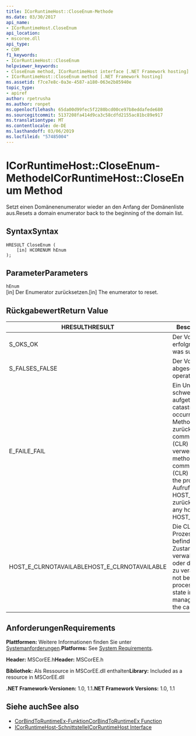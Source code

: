 ```yaml
---
title: ICorRuntimeHost::CloseEnum-Methode
ms.date: 03/30/2017
api_name:
- ICorRuntimeHost.CloseEnum
api_location:
- mscoree.dll
api_type:
- COM
f1_keywords:
- ICorRuntimeHost::CloseEnum
helpviewer_keywords:
- CloseEnum method, ICorRuntimeHost interface [.NET Framework hosting]
- ICorRuntimeHost::CloseEnum method [.NET Framework hosting]
ms.assetid: f7ce7e8c-0a3e-4587-a180-063e2b85940e
topic_type:
- apiref
author: rpetrusha
ms.author: ronpet
ms.openlocfilehash: 65da00d99fec5f2280bcd00ce97b8eddafede680
ms.sourcegitcommit: 5137208fa414d9ca3c58cdfd2155ac81bc89e917
ms.translationtype: MT
ms.contentlocale: de-DE
ms.lasthandoff: 03/06/2019
ms.locfileid: "57485004"
---
```

# <a name="icorruntimehostcloseenum-method"></a><span data-ttu-id="080ed-102">ICorRuntimeHost::CloseEnum-Methode</span><span class="sxs-lookup"><span data-stu-id="080ed-102">ICorRuntimeHost::CloseEnum Method</span></span>
<span data-ttu-id="080ed-103">Setzt einen Domänenenumerator wieder an den Anfang der Domänenliste aus.</span><span class="sxs-lookup"><span data-stu-id="080ed-103">Resets a domain enumerator back to the beginning of the domain list.</span></span>  
  
## <a name="syntax"></a><span data-ttu-id="080ed-104">Syntax</span><span class="sxs-lookup"><span data-stu-id="080ed-104">Syntax</span></span>  
  
```  
HRESULT CloseEnum (  
    [in] HCORENUM hEnum  
);  
```  
  
## <a name="parameters"></a><span data-ttu-id="080ed-105">Parameter</span><span class="sxs-lookup"><span data-stu-id="080ed-105">Parameters</span></span>  
 `hEnum`  
 <span data-ttu-id="080ed-106">[in] Der Enumerator zurücksetzen.</span><span class="sxs-lookup"><span data-stu-id="080ed-106">[in] The enumerator to reset.</span></span>  
  
## <a name="return-value"></a><span data-ttu-id="080ed-107">Rückgabewert</span><span class="sxs-lookup"><span data-stu-id="080ed-107">Return Value</span></span>  
  
|<span data-ttu-id="080ed-108">HRESULT</span><span class="sxs-lookup"><span data-stu-id="080ed-108">HRESULT</span></span>|<span data-ttu-id="080ed-109">Beschreibung</span><span class="sxs-lookup"><span data-stu-id="080ed-109">Description</span></span>|  
|-------------|-----------------|  
|<span data-ttu-id="080ed-110">S_OK</span><span class="sxs-lookup"><span data-stu-id="080ed-110">S_OK</span></span>|<span data-ttu-id="080ed-111">Der Vorgang war erfolgreich.</span><span class="sxs-lookup"><span data-stu-id="080ed-111">The operation was successful.</span></span>|  
|<span data-ttu-id="080ed-112">S_FALSE</span><span class="sxs-lookup"><span data-stu-id="080ed-112">S_FALSE</span></span>|<span data-ttu-id="080ed-113">Der Vorgang konnte nicht abgeschlossen.</span><span class="sxs-lookup"><span data-stu-id="080ed-113">The operation failed to complete.</span></span>|  
|<span data-ttu-id="080ed-114">E_FAIL</span><span class="sxs-lookup"><span data-stu-id="080ed-114">E_FAIL</span></span>|<span data-ttu-id="080ed-115">Ein Unbekannter, schwerwiegender Fehler ist aufgetreten.</span><span class="sxs-lookup"><span data-stu-id="080ed-115">An unknown, catastrophic failure occurred.</span></span> <span data-ttu-id="080ed-116">Wenn eine Methode E_FAIL zurückgegeben wird, ist die common Language Runtime (CLR) nicht mehr im Prozess verwendet werden.</span><span class="sxs-lookup"><span data-stu-id="080ed-116">If a method returns E_FAIL, the common language runtime (CLR) is no longer usable in the process.</span></span> <span data-ttu-id="080ed-117">Nachfolgende Aufrufe von hosting-APIs HOST_E_CLRNOTAVAILABLE zurück.</span><span class="sxs-lookup"><span data-stu-id="080ed-117">Subsequent calls to any hosting APIs return HOST_E_CLRNOTAVAILABLE.</span></span>|  
|<span data-ttu-id="080ed-118">HOST_E_CLRNOTAVAILABLE</span><span class="sxs-lookup"><span data-stu-id="080ed-118">HOST_E_CLRNOTAVAILABLE</span></span>|<span data-ttu-id="080ed-119">Die CLR wurde nicht in einen Prozess geladen und befindet sich in einem Zustand, in dem nicht verwalteten Code ausführen oder den Aufruf erfolgreich zu verarbeiten.</span><span class="sxs-lookup"><span data-stu-id="080ed-119">The CLR has not been loaded into a process, or the CLR is in a state in which it cannot run managed code or process the call successfully.</span></span>|  
  
## <a name="requirements"></a><span data-ttu-id="080ed-120">Anforderungen</span><span class="sxs-lookup"><span data-stu-id="080ed-120">Requirements</span></span>  
 <span data-ttu-id="080ed-121">**Plattformen:** Weitere Informationen finden Sie unter [Systemanforderungen](../../../../docs/framework/get-started/system-requirements.md).</span><span class="sxs-lookup"><span data-stu-id="080ed-121">**Platforms:** See [System Requirements](../../../../docs/framework/get-started/system-requirements.md).</span></span>  
  
 <span data-ttu-id="080ed-122">**Header:** MSCorEE.h</span><span class="sxs-lookup"><span data-stu-id="080ed-122">**Header:** MSCorEE.h</span></span>  
  
 <span data-ttu-id="080ed-123">**Bibliothek:** Als Ressource in MSCorEE.dll enthalten</span><span class="sxs-lookup"><span data-stu-id="080ed-123">**Library:** Included as a resource in MSCorEE.dll</span></span>  
  
 <span data-ttu-id="080ed-124">**.NET Framework-Versionen:** 1.0, 1.1</span><span class="sxs-lookup"><span data-stu-id="080ed-124">**.NET Framework Versions:** 1.0, 1.1</span></span>  
  
## <a name="see-also"></a><span data-ttu-id="080ed-125">Siehe auch</span><span class="sxs-lookup"><span data-stu-id="080ed-125">See also</span></span>
- [<span data-ttu-id="080ed-126">CorBindToRuntimeEx-Funktion</span><span class="sxs-lookup"><span data-stu-id="080ed-126">CorBindToRuntimeEx Function</span></span>](../../../../docs/framework/unmanaged-api/hosting/corbindtoruntimeex-function.md)
- [<span data-ttu-id="080ed-127">ICorRuntimeHost-Schnittstelle</span><span class="sxs-lookup"><span data-stu-id="080ed-127">ICorRuntimeHost Interface</span></span>](../../../../docs/framework/unmanaged-api/hosting/icorruntimehost-interface.md)
